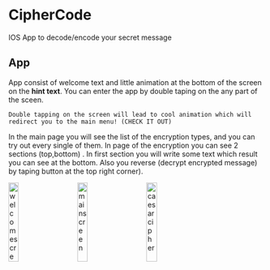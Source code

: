 # CipherCode
IOS App to decode/encode your secret message 

## App 
App consist of welcome text and little animation at the bottom of the screen on the **hint text**. You can enter the app by double taping on the any part of the sceen.
```
Double tapping on the screen will lead to cool animation which will redirect you to the main menu! (CHECK IT OUT)
```
In the main page you will see the list of the encryption types, and you can try out every single of them. In page of the encryption you can see 2 sections (top,bottom) . In first section you will write some text which result you can see at the bottom. Also you reverse (decrypt encrypted message) by taping button at the top right corner).

<p align="left">
<img width="20%" alt="welcomescreen" src="https://user-images.githubusercontent.com/37974149/149850597-45286528-7b17-4f16-ad69-aa16a9cfd082.png">
&nbsp; &nbsp; &nbsp; &nbsp;
<img width="20%" alt="mainscreen" src="https://user-images.githubusercontent.com/37974149/149851105-0b480668-7d69-4781-a175-7a745ebbc64e.png">
&nbsp; &nbsp; &nbsp; &nbsp;
<img width="20%" alt="caesarcipher" src="https://user-images.githubusercontent.com/37974149/149851391-b03f4309-d6bf-4164-b4f6-66e1f59c76d7.png">
</p>

